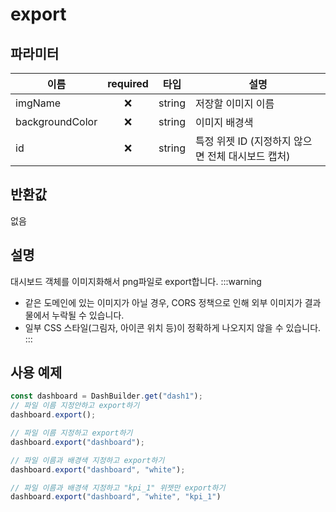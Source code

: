 # export

## 파라미터

| 이름 | required|타입   | 설명                      |
| ---- |:--: |------ | ------------------------- |
| imgName |❌ | string | 저장할 이미지 이름 |
| backgroundColor |❌ | string | 이미지 배경색 |
| id |❌ | string | 특정 위젯 ID (지정하지 않으면 전체 대시보드 캡처) |

## 반환값

없음

## 설명
대시보드 객체를 이미지화해서 png파일로 export합니다.
:::warning
- 같은 도메인에 있는 이미지가 아닐 경우, CORS 정책으로 인해 외부 이미지가 결과물에서 누락될 수 있습니다.
- 일부 CSS 스타일(그림자, 아이콘 위치 등)이 정확하게 나오지지 않을 수 있습니다.
:::

## 사용 예제

```javascript
const dashboard = DashBuilder.get("dash1");
// 파일 이름 지정안하고 export하기
dashboard.export();

// 파일 이름 지정하고 export하기
dashboard.export("dashboard");

// 파일 이름과 배경색 지정하고 export하기
dashboard.export("dashboard", "white");

// 파일 이름과 배경색 지정하고 "kpi_1" 위젯만 export하기
dashboard.export("dashboard", "white", "kpi_1")
```
